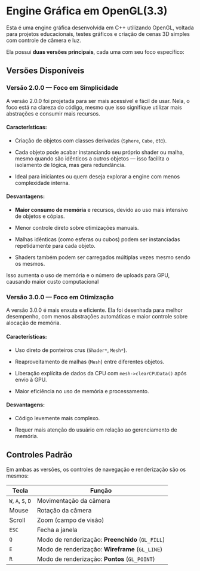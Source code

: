 # Engine Gráfica em OpenGL(3.3)

Esta é uma engine gráfica desenvolvida em C++ utilizando OpenGL, voltada para projetos educacionais, testes gráficos e criação de cenas 3D simples com controle de câmera e luz.

Ela possui **duas versões principais**, cada uma com seu foco específico:

## Versões Disponíveis

### Versão 2.0.0 — **Foco em Simplicidade**

A versão 2.0.0 foi projetada para ser mais acessível e fácil de usar. Nela, o foco está na clareza do código, mesmo que isso signifique utilizar mais abstrações e consumir mais recursos.

#### Características:

- Criação de objetos com classes derivadas (`Sphere`, `Cube`, etc).

- Cada objeto pode acabar instanciando seu próprio shader ou malha, mesmo quando são idênticos a outros objetos — isso facilita o isolamento de lógica, mas gera redundância.

- Ideal para iniciantes ou quem deseja explorar a engine com menos complexidade interna.

#### Desvantagens:

- **Maior consumo de memória** e recursos, devido ao uso mais intensivo de objetos e cópias.
- Menor controle direto sobre otimizações manuais.

- Malhas idênticas (como esferas ou cubos) podem ser instanciadas repetidamente para cada objeto.

- Shaders também podem ser carregados múltiplas vezes mesmo sendo os mesmos.

Isso aumenta o uso de memória e o número de uploads para GPU, causando maior custo computacional

### Versão 3.0.0 — **Foco em Otimização**

A versão 3.0.0 é mais enxuta e eficiente. Ela foi desenhada para melhor desempenho, com menos abstrações automáticas e maior controle sobre alocação de memória.

#### Características:

- Uso direto de ponteiros crus (`Shader*`, `Mesh*`).

- Reaproveitamento de malhas (`Mesh`) entre diferentes objetos.

- Liberação explícita de dados da CPU com `mesh->clearCPUData()` após envio à GPU.

- Maior eficiência no uso de memória e processamento.

#### Desvantagens:

- Código levemente mais complexo.

- Requer mais atenção do usuário em relação ao gerenciamento de memória.

## Controles Padrão

Em ambas as versões, os controles de navegação e renderização são os mesmos:

| Tecla | Função |
|------|--------|
| `W`, `A`, `S`, `D` | Movimentação da câmera |
| Mouse | Rotação da câmera |
| Scroll | Zoom (campo de visão) |
| `ESC` | Fecha a janela |
| `Q` | Modo de renderização: **Preenchido** (`GL_FILL`) |
| `E` | Modo de renderização: **Wireframe** (`GL_LINE`) |
| `R` | Modo de renderização: **Pontos** (`GL_POINT`) |